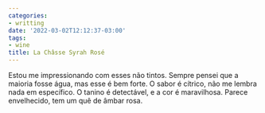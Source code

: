 ```yaml
---
categories:
- writting
date: '2022-03-02T12:12:37-03:00'
tags:
- wine
title: La Châsse Syrah Rosé
---
```


Estou me impressionando com esses não tintos. Sempre pensei que a maioria fosse água, mas esse é bem forte. O sabor é cítrico, não me lembra nada em específico. O tanino é detectável, e a cor é maravilhosa. Parece envelhecido, tem um quê de âmbar rosa.